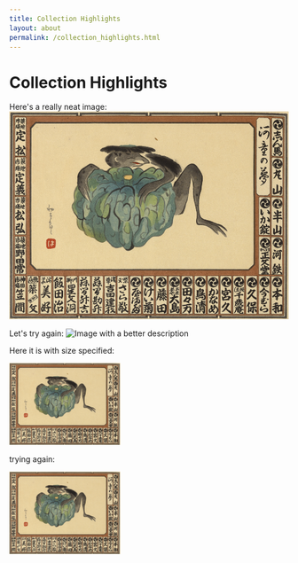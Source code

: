 ```yaml
---
title: Collection Highlights
layout: about
permalink: /collection_highlights.html
---
```



# Collection Highlights

Here's a really neat image:
![Image I'm sharing with you](/objects/coll001.jpeg)

Let's try again:
![Image with a better description]("https://github.com/gabrielesh/yokai-senjafuda-01/blob/main/objects/coll001.jpeg")


Here it is with size specified:

<img src="/objects/coll001.jpeg" alt="first image in collection" width="200"/>

trying again:

<img src="https://github.com/gabrielesh/yokai-senjafuda-01/blob/main/objects/coll001.jpeg" alt="first image in collection" width="200"/>
